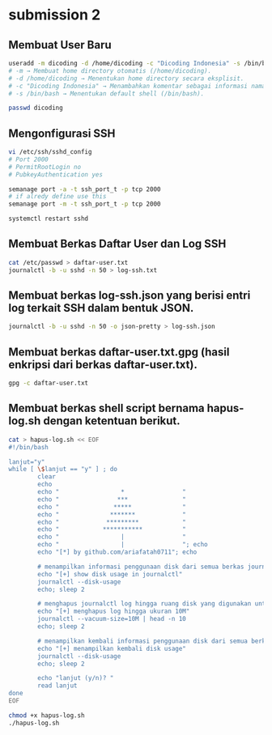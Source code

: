 # submission 2
## Membuat User Baru
```bash
useradd -m dicoding -d /home/dicoding -c "Dicoding Indonesia" -s /bin/bash
# -m → Membuat home directory otomatis (/home/dicoding).
# -d /home/dicoding → Menentukan home directory secara eksplisit.
# -c "Dicoding Indonesia" → Menambahkan komentar sebagai informasi nama lengkap.
# -s /bin/bash → Menentukan default shell (/bin/bash).

passwd dicoding
```

## Mengonfigurasi SSH
```bash
vi /etc/ssh/sshd_config
# Port 2000
# PermitRootLogin no
# PubkeyAuthentication yes

semanage port -a -t ssh_port_t -p tcp 2000
# if alredy define use this
semanage port -m -t ssh_port_t -p tcp 2000

systemctl restart sshd
```

## Membuat Berkas Daftar User dan Log SSH 
```bash
cat /etc/passwd > daftar-user.txt
journalctl -b -u sshd -n 50 > log-ssh.txt
```

## Membuat berkas log-ssh.json yang berisi entri log terkait SSH dalam bentuk JSON.
```bash
journalctl -b -u sshd -n 50 -o json-pretty > log-ssh.json
```

## Membuat berkas daftar-user.txt.gpg (hasil enkripsi dari berkas daftar-user.txt).
```bash
gpg -c daftar-user.txt
```

## Membuat berkas shell script bernama hapus-log.sh dengan ketentuan berikut.
```bash
cat > hapus-log.sh << EOF
#!/bin/bash

lanjut="y"
while [ \$lanjut == "y" ] ; do
        clear
        echo
        echo "                 *                "
        echo "                ***               "
        echo "               *****              "
        echo "              *******             "
        echo "             *********            "
        echo "            ***********           "
        echo "                 |                "
        echo "                 |                "; echo
        echo "[*] by github.com/ariafatah0711"; echo

        # menampilkan informasi penggunaan disk dari semua berkas journalctl, baik yang aktif maupun yang diarsipkan.
        echo "[+] show disk usage in journalctl"
        journalctl --disk-usage
        echo; sleep 2

        # menghapus journalctl log hingga ruang disk yang digunakan untuk log berkisar 10 MB.
        echo "[+] menghapus log hingga ukuran 10M"
        journalctl --vacuum-size=10M | head -n 10
        echo; sleep 2

        # menampilkan kembali informasi penggunaan disk dari semua berkas journalctl, baik yang aktif maupun yang diarsipkan.
        echo "[+] menampilkan kembali disk usage"
        journalctl --disk-usage
        echo; sleep 2

        echo "lanjut (y/n)? "
        read lanjut
done
EOF

chmod +x hapus-log.sh
./hapus-log.sh
```